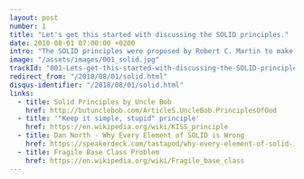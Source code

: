 ```yaml
---
layout: post
number: 1
title: "Let's get this started with discussing the SOLID principles."
date: 2018-08-01 07:00:00 +0200
intro: "The SOLID principles were proposed by Robert C. Martin to make software designs more understandable, flexible and maintainable. During our first podcast Paul, David and Christian will dig deeper into these five legendary design principles and discuss which experiences they made by using them during their daily work."
image: "/assets/images/001_solid.jpg"
trackId: "001-Lets-get-this-started-with-discussing-the-SOLID-principles-e36lk9/a-aad89d"
redirect_from: "/2018/08/01/solid.html"
disqus-identifier: "/2018/08/01/solid.html"
links:
  - title: Solid Principles by Uncle Bob
    href: http://butunclebob.com/ArticleS.UncleBob.PrinciplesOfOod
  - title: '"Keep it simple, stupid" principle'
    href: https://en.wikipedia.org/wiki/KISS_principle
  - title: Dan North - Why Every Element of SOLID is Wrong
    href: https://speakerdeck.com/tastapod/why-every-element-of-solid-is-wrong
  - title: Fragile Base Class Problem
    href: https://en.wikipedia.org/wiki/Fragile_base_class
---
```

